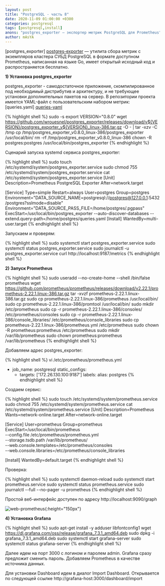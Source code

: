 ```yaml
---
layout: post
title: "PostgreSQL - часть 8" 
date: 2020-11-09 01:00:00 +0300
categories: postgresql
tags: [postgresql,install]
anons: "postgres_exporter — экспортер метрик PostgreSQL для Prometheus"
author: mAsYA
---
```


[postgres_exporter] [postgres-exporter] — утилита сбора метрик с экземпляров кластера СУБД PostgreSQL в формате доступном Prometheus, написанная на языке Go, имеет открытый исходный код и распространяется бесплатно. 

<b>1) Установка postgres_exporter</b>

postgres_exporter - самодостаточное приложение, скомпилированное под необходимый дистрибутив и архитектуру, и не требующее установки дополнительных пакетов на сервер. В репозитории проекта имеется YAML-файл с пользовательским набором метрик: [queries.yaml] [queries-yaml]

{% highlight shell %}
sudo -s
export VERSION="0.8.0"
wget https://github.com/wrouesnel/postgres_exporter/releases/download/v${VERSION}/postgres_exporter_v${VERSION}_linux-386.tar.gz -O - | tar -xzv -C /tmp
cp /tmp/postgres_exporter_v0.8.0_linux-386/postgres_exporter /usr/local/bin/
rm -rf /tmp/postgres_exporter_v0.8.0_linux-386
chown -R postgres:postgres /usr/local/bin/postgres_exporter
{% endhighlight %}

Сценарий запуска systemd сервиса postgres_exporter:

{% highlight shell %}
sudo touch /etc/systemd/system/postgres_exporter.service
sudo chmod 755 /etc/systemd/system/postgres_exporter.service
cat /etc/systemd/system/postgres_exporter.service
[Unit]
Description=Prometheus PostgreSQL Exporter
After=network.target

[Service]
Type=simple
Restart=always
User=postgres
Group=postgres
Environment="DATA_SOURCE_NAME=postgresql://postgres@127.0.0.1:5432/postgres?sslmode=disable"
Environment="DATA_SOURCE_PASS_FILE=/home/postgres/.pgpass"
ExecStart=/usr/local/bin/postgres_exporter --auto-discover-databases --extend.query-path=/home/postgres/queries.yaml
[Install]
WantedBy=multi-user.target
{% endhighlight shell %}

Запускаем и проверям:

{% highlight shell %}
sudo systemctl start postgres_exporter.service
sudo systemctl status postgres_exporter.service
sudo journalctl -u postgres_exporter.service
curl http://localhost:9187/metrics
{% endhighlight shell %}

<b>2) Запуск Prometheus</b>

{% highlight shell %}
sudo useradd --no-create-home --shell /bin/false prometheus
wget https://github.com/prometheus/prometheus/releases/download/v2.22.1/prometheus-2.22.1.linux-386.tar.gz
tar -xvzf prometheus-2.22.1.linux-386.tar.gz
sudo cp prometheus-2.22.1.linux-386/prometheus /usr/local/bin/
sudo cp prometheus-2.22.1.linux-386/promtool /usr/local/bin/
sudo mkdir /etc/prometheus
sudo cp -r prometheus-2.22.1.linux-386/consoles/ /etc/prometheus/consoles
sudo cp -r prometheus-2.22.1.linux-386/console_libraries/ /etc/prometheus/console_libraries
sudo cp prometheus-2.22.1.linux-386/prometheus.yml /etc/prometheus
sudo chown -R prometheus:prometheus /etc/prometheus
sudo mkdir /var/lib/prometheus
sudo chown prometheus:prometheus /var/lib/prometheus
{% endhighlight shell %}

Добавляем адрес postgres_exporter:

{% highlight shell %}
vi /etc/prometheus/prometheus.yml
  - job_name: postgresql
    static_configs:
      - targets: ['172.26.130.100:9187']
        labels:
          alias: postgres
{% endhighlight shell %}

Создаем сервис:

{% highlight shell %}
sudo touch /etc/systemd/system/prometheus.service
sudo chmod 755 /etc/systemd/system/prometheus.service
cat /etc/systemd/system/prometheus.service
[Unit]
Description=Prometheus
Wants=network-online.target
After=network-online.target

[Service]
User=prometheus
Group=prometheus
ExecStart=/usr/local/bin/prometheus \
    --config.file /etc/prometheus/prometheus.yml \
    --storage.tsdb.path /var/lib/prometheus/ \
    --web.console.templates=/etc/prometheus/consoles \
    --web.console.libraries=/etc/prometheus/console_libraries

[Install]
WantedBy=default.target
{% endhighlight shell %}

Проверка:

{% highlight shell %}
sudo systemctl daemon-reload
sudo systemctl start prometheus.service
sudo systemctl status prometheus.service
sudo journalctl --full --no-pager -u prometheus
{% endhighlight shell %}

Простой веб-интерфейс доступен по адресу http://localhost:9090/graph

![web-prometheus](https://drive.google.com/uc?export=view&id=1rO67dXbaSCS3tpmfLxtlAHGB866USR3E){:height="150px"}

<b>4) Установка Grafana</b>

{% highlight shell %}
sudo apt-get install -y adduser libfontconfig1
wget https://dl.grafana.com/oss/release/grafana_7.3.1_amd64.deb
sudo dpkg -i grafana_7.3.1_amd64.deb
sudo systemctl start grafana-server
sudo systemctl status grafana-server
{% endhighlight shell %}

Далее идем на порт 3000 с логином и паролем admin. Grafana сразу предложит сменить пароль. Добавляем Prometheus в качестве источника данных.

Для установки Dashboard идем в диалог Import Dashboard. Открывается по следующей ссылке http://grafana-host:3000/dashboard/import

[postgres-exporter]: https://github.com/wrouesnel/postgres_exporter
[queries-yaml]: https://raw.githubusercontent.com/wrouesnel/postgres_exporter/master/queries.yaml
